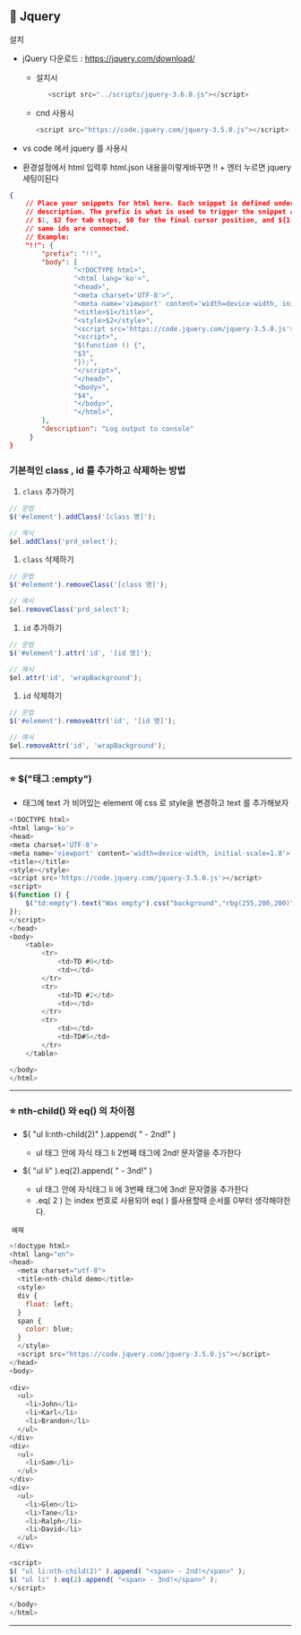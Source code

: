 ## 🌠 Jquery 

설치

* jQuery 다운로드 : https://jquery.com/download/

  * 설치시

    ```javascript
       <script src="../scripts/jquery-3.6.0.js"></script>
    ```

  * cnd 사용시

    ```javascript
    <script src="https://code.jquery.com/jquery-3.5.0.js"></script>
    ```

    

*  vs code 에서 jquery 를 사용시 
  * 환경설정에서 html 입력후 html.json 내용을이렇게바꾸면 !! + 엔터 누르면 jquery세팅이된다

```json
{
	// Place your snippets for html here. Each snippet is defined under a snippet name and has a prefix, body and 
	// description. The prefix is what is used to trigger the snippet and the body will be expanded and inserted. Possible variables are:
	// $1, $2 for tab stops, $0 for the final cursor position, and ${1:label}, ${2:another} for placeholders. Placeholders with the 
	// same ids are connected.
	// Example:
	"!!": {
		"prefix": "!!",
		"body": [
				"<!DOCTYPE html>",
				"<html lang='ko'>",
				"<head>",
				"<meta charset='UTF-8'>",
				"<meta name='viewport' content='width=device-width, initial-scale=1.0'>",
				"<title>$1</title>",
				"<style>$2</style>",
				"<script src='https://code.jquery.com/jquery-3.5.0.js'></script>",
				"<script>",
				"$(function () {",
				"$3",
				"});",
				"</script>",
				"</head>",
				"<body>",
				"$4",
				"</body>",
				"</html>",
	 	],
	 	"description": "Log output to console"
	 }
}
```



### 기본적인 class , id 를 추가하고 삭제하는 방법

1. `class` 추가하기

```javascript
// 문법
$('#element').addClass('[class 명]');

// 예시
$el.addClass('prd_select');
```

1. `class` 삭제하기

```javascript
// 문법
$('#element').removeClass('[class 명]');

// 예시
$el.removeClass('prd_select');
```

1. `id` 추가하기

```javascript
// 문법
$('#element').attr('id', '[id 명]');

// 예시
$el.attr('id', 'wrapBackground');
```

1. `id` 삭제하기

```javascript
// 문법
$('#element').removeAttr('id', '[id 명]');

// 예시
$el.removeAttr('id', 'wrapBackground');
```

***

### :star: $("태그 :empty")

* 태그에 text 가 비어있는 element 에 css 로 style을 변경하고 text 를 추가해보자



```javascript
<!DOCTYPE html>
<html lang='ko'>
<head>
<meta charset='UTF-8'>
<meta name='viewport' content='width=device-width, initial-scale=1.0'>
<title></title>
<style></style>
<script src='https://code.jquery.com/jquery-3.5.0.js'></script>
<script>
$(function () {
    $("td:empty").text("Was empty").css("background","rbg(255,200,200)");
});
</script>
</head>
<body>
    <table>
        <tr>
            <td>TD #0</td>
            <td></td>
        </tr>
        <tr>
            <td>TD #2</td>
            <td></td>
        </tr>
        <tr>
            <td></td>
            <td>TD#5</td>
        </tr>
    </table>

</body>
</html>
```


***

### :star: nth-child() 와 eq() 의 차이점

* $( "ul li:nth-child(2)" ).append( "<span> - 2nd!</span>" )
  *    ul 태그 안에 자식 태그 li  2번째  태그에 2nd! 문자열을 추가한다

* $( "ul li" ).eq(2).append( "<span> - 3nd!</span>" )
  *  ul 태그 안에 자식태그 li 에 3번째 태그에 3nd! 문자열을 추가한다
    * .eq( 2 ) 는 index 번호로 사용되어 eq( ) 를사용할때 순서를 0부터 생각해야한다.  

​	`예제`

```javascript
<!doctype html>
<html lang="en">
<head>
  <meta charset="utf-8">
  <title>nth-child demo</title>
  <style>
  div {
    float: left;
  }
  span {
    color: blue;
  }
  </style>
  <script src="https://code.jquery.com/jquery-3.5.0.js"></script>
</head>
<body>
 
<div>
  <ul>
    <li>John</li>
    <li>Karl</li>
    <li>Brandon</li>
  </ul>
</div>
<div>
  <ul>
    <li>Sam</li>
  </ul>
</div>
<div>
  <ul>
    <li>Glen</li>
    <li>Tane</li>
    <li>Ralph</li>
    <li>David</li>
  </ul>
</div>
 
<script>
$( "ul li:nth-child(2)" ).append( "<span> - 2nd!</span>" );
$( "ul li" ).eq(2).append( "<span> - 3nd!</span>" );
</script>
 
</body>
</html>
```



***


